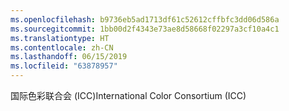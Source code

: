 ```yaml
---
ms.openlocfilehash: b9736eb5ad1713df61c52612cffbfc3dd06d586a
ms.sourcegitcommit: 1bb00d2f4343e73ae8d58668f02297a3cf10a4c1
ms.translationtype: HT
ms.contentlocale: zh-CN
ms.lasthandoff: 06/15/2019
ms.locfileid: "63878957"
---
```

<span data-ttu-id="ff170-101">国际色彩联合会 (ICC)</span><span class="sxs-lookup"><span data-stu-id="ff170-101">International Color Consortium (ICC)</span></span>